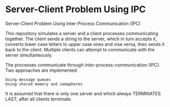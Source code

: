 # Server-Client Problem Using IPC
Server-Client Problem Using Inter-Process Communication (IPC)

This repository simulates a server and a client processes communicating together. The client sends a string to the server, which in turn accepts it, converts lower case letters to upper case ones and vise versa, then sends it back to the client. Multiple clients can attempt to communicate with the server simultaneously.

The processes communicate through inter-process-communication (IPC). Two approaches are implemented:

    Using message queues
    Using shared memory and semaphores

It is assumed that there is only one server and which always TERMINATES LAST; after all clients terminate.
